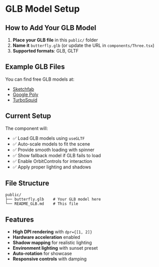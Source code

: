 # GLB Model Setup

## How to Add Your GLB Model

1. **Place your GLB file** in this `public/` folder
2. **Name it** `butterfly.glb` (or update the URL in `components/Three.tsx`)
3. **Supported formats**: GLB, GLTF

## Example GLB Files

You can find free GLB models at:
- [Sketchfab](https://sketchfab.com/features/free-3d-models)
- [Google Poly](https://poly.pizza/)
- [TurboSquid](https://www.turbosquid.com/Search/3D-Models/free)

## Current Setup

The component will:
- ✅ Load GLB models using `useGLTF`
- ✅ Auto-scale models to fit the scene
- ✅ Provide smooth loading with spinner
- ✅ Show fallback model if GLB fails to load
- ✅ Enable OrbitControls for interaction
- ✅ Apply proper lighting and shadows

## File Structure

```
public/
├── butterfly.glb    # Your GLB model here
└── README_GLB.md    # This file
```

## Features

- **High DPI rendering** with `dpr={[1, 2]}`
- **Hardware acceleration** enabled
- **Shadow mapping** for realistic lighting
- **Environment lighting** with sunset preset
- **Auto-rotation** for showcase
- **Responsive controls** with damping 